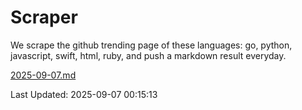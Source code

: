 # Scraper

We scrape the github trending page of these languages: go, python, javascript, swift, html, ruby, and push a markdown result everyday.

[2025-09-07.md](https://github.com/henson/Scraper/blob/master/2025-09-07.md)

Last Updated: 2025-09-07 00:15:13
